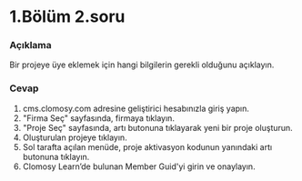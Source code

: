 # 1.Bölüm 2.soru

### Açıklama

Bir projeye üye eklemek için hangi bilgilerin gerekli olduğunu açıklayın.

### Cevap

1. cms.clomosy.com adresine geliştirici hesabınızla giriş yapın.
2. "Firma Seç" sayfasında, firmaya tıklayın.
3. "Proje Seç" sayfasında, artı butonuna tıklayarak yeni bir proje oluşturun.
4.  Oluşturulan projeye tıklayın.
5. Sol tarafta açılan menüde, proje aktivasyon kodunun yanındaki artı butonuna tıklayın.
6. Clomosy Learn’de bulunan Member Guid'yi girin ve onaylayın.
